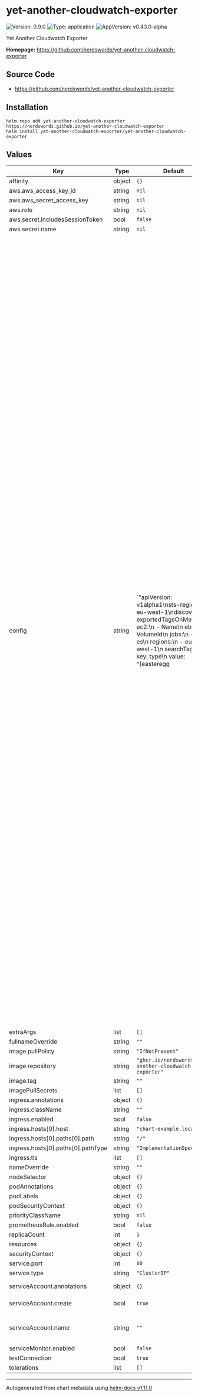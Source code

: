 # yet-another-cloudwatch-exporter

![Version: 0.9.0](https://img.shields.io/badge/Version-0.9.0-informational?style=flat-square) ![Type: application](https://img.shields.io/badge/Type-application-informational?style=flat-square) ![AppVersion: v0.43.0-alpha](https://img.shields.io/badge/AppVersion-v0.43.0--alpha-informational?style=flat-square)

Yet Another Cloudwatch Exporter

**Homepage:** <https://github.com/nerdswords/yet-another-cloudwatch-exporter>

## Source Code

* <https://github.com/nerdswords/yet-another-cloudwatch-exporter>

## Installation

```
helm repo add yet-another-cloudwatch-exporter https://nerdswords.github.io/yet-another-cloudwatch-exporter
helm install yet-another-cloudwatch-exporter/yet-another-cloudwatch-exporter
```

## Values

| Key | Type | Default | Description |
|-----|------|---------|-------------|
| affinity | object | `{}` |  |
| aws.aws_access_key_id | string | `nil` |  |
| aws.aws_secret_access_key | string | `nil` |  |
| aws.role | string | `nil` |  |
| aws.secret.includesSessionToken | bool | `false` |  |
| aws.secret.name | string | `nil` |  |
| config | string | `"apiVersion: v1alpha1\nsts-region: eu-west-1\ndiscovery:\n  exportedTagsOnMetrics:\n    ec2:\n      - Name\n    ebs:\n      - VolumeId\n  jobs:\n  - type: es\n    regions:\n      - eu-west-1\n    searchTags:\n      - key: type\n        value: ^(easteregg|k8s)$\n    metrics:\n      - name: FreeStorageSpace\n        statistics:\n        - Sum\n        period: 60\n        length: 600\n      - name: ClusterStatus.green\n        statistics:\n        - Minimum\n        period: 60\n        length: 600\n      - name: ClusterStatus.yellow\n        statistics:\n        - Maximum\n        period: 60\n        length: 600\n      - name: ClusterStatus.red\n        statistics:\n        - Maximum\n        period: 60\n        length: 600\n  - type: elb\n    regions:\n      - eu-west-1\n    length: 900\n    delay: 120\n    statistics:\n      - Minimum\n      - Maximum\n      - Sum\n    searchTags:\n      - key: KubernetesCluster\n        value: production-19\n    metrics:\n      - name: HealthyHostCount\n        statistics:\n        - Minimum\n        period: 600\n        length: 600 #(this will be ignored)\n      - name: HTTPCode_Backend_4XX\n        statistics:\n        - Sum\n        period: 60\n        length: 900 #(this will be ignored)\n        delay: 300 #(this will be ignored)\n        nilToZero: true\n      - name: HTTPCode_Backend_5XX\n        period: 60\n  - type: alb\n    regions:\n      - eu-west-1\n    searchTags:\n      - key: kubernetes.io/service-name\n        value: .*\n    metrics:\n      - name: UnHealthyHostCount\n        statistics: [Maximum]\n        period: 60\n        length: 600\n  - type: vpn\n    regions:\n      - eu-west-1\n    searchTags:\n      - key: kubernetes.io/service-name\n        value: .*\n    metrics:\n      - name: TunnelState\n        statistics:\n        - p90\n        period: 60\n        length: 300\n  - type: kinesis\n    regions:\n      - eu-west-1\n    metrics:\n      - name: PutRecords.Success\n        statistics:\n        - Sum\n        period: 60\n        length: 300\n  - type: s3\n    regions:\n      - eu-west-1\n    searchTags:\n      - key: type\n        value: public\n    metrics:\n      - name: NumberOfObjects\n        statistics:\n          - Average\n        period: 86400\n        length: 172800\n      - name: BucketSizeBytes\n        statistics:\n          - Average\n        period: 86400\n        length: 172800\n  - type: ebs\n    regions:\n      - eu-west-1\n    searchTags:\n      - key: type\n        value: public\n    metrics:\n      - name: BurstBalance\n        statistics:\n        - Minimum\n        period: 600\n        length: 600\n        addCloudwatchTimestamp: true\n  - type: kafka\n    regions:\n      - eu-west-1\n    searchTags:\n      - key: env\n        value: dev\n    metrics:\n      - name: BytesOutPerSec\n        statistics:\n        - Average\n        period: 600\n        length: 600\n  - type: appstream\n    regions:\n      - eu-central-1\n    searchTags:\n      - key: saas_monitoring\n        value: true\n    metrics:\n      - name: ActualCapacity\n        statistics:\n          - Average\n        period: 600\n        length: 600\n      - name: AvailableCapacity\n        statistics:\n          - Average\n        period: 600\n        length: 600\n      - name: CapacityUtilization\n        statistics:\n          - Average\n        period: 600\n        length: 600\n      - name: DesiredCapacity\n        statistics:\n          - Average\n        period: 600\n        length: 600\n      - name: InUseCapacity\n        statistics:\n          - Average\n        period: 600\n        length: 600\n      - name: PendingCapacity\n        statistics:\n          - Average\n        period: 600\n        length: 600\n      - name: RunningCapacity\n        statistics:\n          - Average\n        period: 600\n        length: 600\n      - name: InsufficientCapacityError\n        statistics:\n          - Average\n        period: 600\n        length: 600\n  - type: backup\n    regions:\n      - eu-central-1\n    searchTags:\n      - key: saas_monitoring\n        value: true\n    metrics:\n      - name: NumberOfBackupJobsCompleted\n        statistics:\n          - Average\n        period: 600\n        length: 600\nstatic:\n  - namespace: AWS/AutoScaling\n    name: must_be_set\n    regions:\n      - eu-west-1\n    dimensions:\n     - name: AutoScalingGroupName\n       value: Test\n    customTags:\n      - key: CustomTag\n        value: CustomValue\n    metrics:\n      - name: GroupInServiceInstances\n        statistics:\n        - Minimum\n        period: 60\n        length: 300"` |  |
| extraArgs | list | `[]` |  |
| fullnameOverride | string | `""` |  |
| image.pullPolicy | string | `"IfNotPresent"` |  |
| image.repository | string | `"ghcr.io/nerdswords/yet-another-cloudwatch-exporter"` |  |
| image.tag | string | `""` |  |
| imagePullSecrets | list | `[]` |  |
| ingress.annotations | object | `{}` |  |
| ingress.className | string | `""` |  |
| ingress.enabled | bool | `false` |  |
| ingress.hosts[0].host | string | `"chart-example.local"` |  |
| ingress.hosts[0].paths[0].path | string | `"/"` |  |
| ingress.hosts[0].paths[0].pathType | string | `"ImplementationSpecific"` |  |
| ingress.tls | list | `[]` |  |
| nameOverride | string | `""` |  |
| nodeSelector | object | `{}` |  |
| podAnnotations | object | `{}` |  |
| podLabels | object | `{}` |  |
| podSecurityContext | object | `{}` |  |
| priorityClassName | string | `nil` |  |
| prometheusRule.enabled | bool | `false` |  |
| replicaCount | int | `1` |  |
| resources | object | `{}` |  |
| securityContext | object | `{}` |  |
| service.port | int | `80` |  |
| service.type | string | `"ClusterIP"` |  |
| serviceAccount.annotations | object | `{}` | Annotations to add to the service account |
| serviceAccount.create | bool | `true` | Specifies whether a service account should be created |
| serviceAccount.name | string | `""` | The name of the service account to use. If not set and create is true, a name is generated using the fullname template |
| serviceMonitor.enabled | bool | `false` |  |
| testConnection | bool | `true` |  |
| tolerations | list | `[]` |  |

----------------------------------------------
Autogenerated from chart metadata using [helm-docs v1.11.0](https://github.com/norwoodj/helm-docs/releases/v1.11.0)
